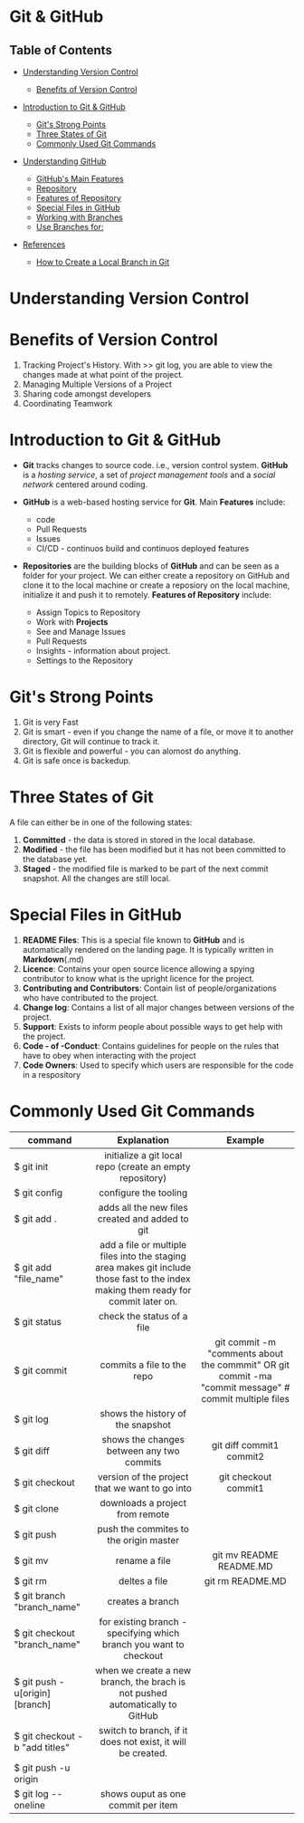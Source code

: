# Git & GitHub

## Table of Contents
- [Understanding Version Control](#Understanding-Version-Control)
    - [Benefits of Version Control](#Benefits-of-Version-Control)

- [Introduction to Git & GitHub](#Introduction-to-Git-&-GitHub)
    - [Git's Strong Points](#Git's-Strong-Points)
    - [Three States of Git](#Three-States-of-Git)
    - [Commonly Used Git Commands](#Commonly-Used-Git-Commands)

- [Understanding GitHub](#Understanding-GitHub)
    - [GitHub's Main Features](#GitHub's-Main-Features)
    - [Repository](#Repository)
    - [Features of Repository](#Features-of-Repository)
    - [Special Files in GitHub](#Special-Files-in-GitHub)
    - [Working with Branches](#Working-with-Branches) 
    - [Use Branches for:](#Use-Branches-for:)


- [References]()
    - [How to Create a Local Branch in Git](https://www.freecodecamp.org/news/how-to-create-a-local-git-branch/)


# Understanding Version Control
# Benefits of Version Control
1. Tracking Project's History. With >> git log, you are able to view the changes made at what point of the project.
2. Managing Multiple Versions of a Project
3. Sharing code amongst developers
4. Coordinating Teamwork

# Introduction to Git & GitHub
* __Git__ tracks changes to source code. i.e., version control system. __GitHub__ is a _hosting service_, a set of _project management tools_ and a _social network_ centered around coding.

* __GitHub__ is a web-based hosting service for __Git__. Main __Features__ include:
    - code
    - Pull Requests
    - Issues
    - CI/CD - continuos build and continuos deployed features

* __Repositories__ are the building blocks of __GitHub__ and can be seen as a folder for your project. We can either create a repository on GitHub and clone it to the local machine or create a reposiory on the local machine, initialize it and push it to remotely. __Features of Repository__ include:
    * Assign Topics to Repository
    * Work with __Projects__
    * See and Manage Issues
    * Pull Requests
    * Insights - information about project.
    * Settings to the Repository
# Git's Strong Points
1. Git is very Fast
2. Git is smart - even if you change the name of a file, or move it to another directory, Git will continue to track it.
3. Git is flexible and powerful - you can alomost do anything.
4. Git is safe once is backedup.

# Three States of Git
A file can either be in one of the following states:
1. __Committed__ - the data is stored in stored in the local database.
2. __Modified__ - the file has been modified but it has not been committed to the database yet.
3. __Staged__ - the modified file is marked to be part of the next commit snapshot. All the changes are still local.


# Special Files in GitHub
1. __README Files__: This is a special file known to __GitHub__ and is automatically rendered on the landing page. It is typically written in __Markdown__(.md)
2. __Licence__: Contains your open source licence allowing a spying contributor to know what is the upright licence for the project.
3. __Contributing and Contributors__: Contain list of people/organizations who have contributed to the project.
4. __Change log__: Contains a list of all major changes between versions of the project.
5. __Support__: Exists to inform people about possible ways to get help with the project.
6. __Code - of -Conduct__: Contains guidelines for people on the rules that have to obey when interacting with the project
7. __Code Owners__: Used to specify which users are responsible for the code in a respository
# Commonly Used Git Commands
command | Explanation | Example
|-------|:------:|:------:|
$ git init  |initialize a git local repo (create an empty repository)
$ git config | configure the tooling
$ git add . | adds all the new files created and added to git
$ git add "file_name" | add a file or multiple files into the staging area makes git include those fast to the index making them ready for commit later on.
$ git status |  check the status of a file | 
$ git commit | commits a file to the repo | git commit -m "comments about the commmit" OR git commit -ma "commit message" # commit multiple files
$ git log  | shows the history of the snapshot
$ git diff  | shows the changes between any two commits | git diff commit1 commit2
$ git checkout | version of the project that we want to go into | git checkout commit1
$ git clone |  downloads a project from remote
$ git push |  push the commites to the origin master
$ git mv | rename a file | git mv README README.MD
$ git rm | deltes a file | git rm README.MD
$ git branch "branch_name" | creates a branch | 
$ git checkout "branch_name" | for existing branch - specifying which branch you want to checkout |
$ git push -u[origin][branch] | when we create a new branch, the brach is not pushed automatically to GitHub |
$ git checkout -b "add titles" | switch to branch, if it does not exist, it will be created. |
$ git push -u origin | 
$ git log --oneline | shows ouput as one commit per item |
